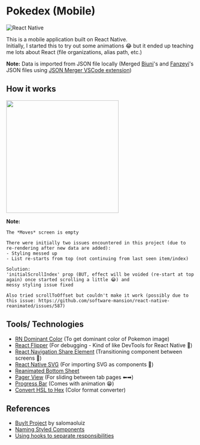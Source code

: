 # Pokedex (Mobile)
![React Native](https://img.shields.io/badge/react_native-%2320232a.svg?style=for-the-badge&logo=react&logoColor=%2361DAFB)

This is a mobile application built on React Native.  
Initially, I started this to try out some animations 😂 but it ended up teaching me lots about React (file organizations, alias path, etc.)  

**Note:** Data is imported from JSON file locally (Merged [Biuni](https://github.com/Biuni/PokemonGO-Pokedex/blob/master/pokedex.json
)'s and [Fanzeyi](https://github.com/fanzeyi/pokemon.json)'s JSON files using [JSON Merger VSCode extension](https://github.com/A-amon/json-merger)) 

## How it works
<img src="https://github.com/A-amon/Pokedex/blob/master/assets/demo/pokedex-native.gif" width="300"/>  

**Note:**  
```
The *Moves* screen is empty  
  
There were initially two issues encountered in this project (due to re-rendering after new data are added):
- Styling messed up
- List re-starts from top (not continuing from last seen item/index)  

Solution:  
'initialScrollIndex' prop (BUT, effect will be voided (re-start at top again) once started scrolling a little 😂) and  
messy styling issue fixed  

Also tried scrollToOffset but couldn't make it work (possibly due to this issue: https://github.com/software-mansion/react-native-reanimated/issues/587)
```


## Tools/ Technologies
- [RN Dominant Color](https://github.com/iran-react-community/rn-dominant-color) (To get dominant color of Pokemon image)
- [React Flipper](https://github.com/facebook/flipper) (For debugging - Kind of like DevTools for React Native 👀)
- [React Navigation Share Element](https://github.com/IjzerenHein/react-navigation-shared-element) (Transitioning component between screens 🚛)
- [React Native SVG](https://github.com/react-native-svg/react-native-svg) (For importing SVG as components 🥳)
- [Reanimated Bottom Sheet](https://github.com/osdnk/react-native-reanimated-bottom-sheet)
- [Pager View](https://github.com/callstack/react-native-pager-view) (For sliding between tab pages ⬅➡)
- [Progress Bar](https://github.com/oblador/react-native-progress) (Comes with animation 😁)
- [Convert HSL to Hex](https://htmlcolors.com/hsl-to-hex) (Color format converter)

## References
- [BuyIt Project](https://github.com/salomaoluiz/BuyIt) by salomaoluiz
- [Naming Styled Components](https://medium.com/inturn-eng/naming-styled-components-d7097950a245)
- [Using hooks to separate responsibilities](https://sairys.medium.com/react-separating-responsibilities-using-hooks-b9c90dbb3ab9)
